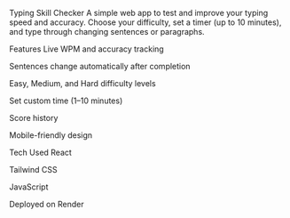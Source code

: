 Typing Skill Checker
A simple web app to test and improve your typing speed and accuracy. Choose your difficulty, set a timer (up to 10 minutes), and type through changing sentences or paragraphs.

Features
Live WPM and accuracy tracking

Sentences change automatically after completion

Easy, Medium, and Hard difficulty levels

Set custom time (1–10 minutes)

Score history

Mobile-friendly design

Tech Used
React

Tailwind CSS

JavaScript

Deployed on Render
